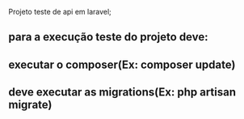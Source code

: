 Projeto teste de api em laravel;

## para a execução teste do projeto deve:
## executar o composer(Ex: composer update)
## deve executar as migrations(Ex: php artisan migrate)